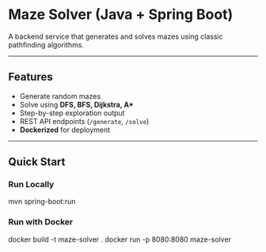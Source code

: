# Maze Solver (Java + Spring Boot)

A backend service that generates and solves mazes using classic pathfinding algorithms.  

---

## Features
- Generate random mazes 
- Solve using **DFS, BFS, Dijkstra, A\***  
- Step-by-step exploration output  
- REST API endpoints (`/generate`, `/solve`)  
- **Dockerized** for deployment

---

## Quick Start

### Run Locally
mvn spring-boot:run
### Run with Docker
docker build -t maze-solver .
docker run -p 8080:8080 maze-solver
